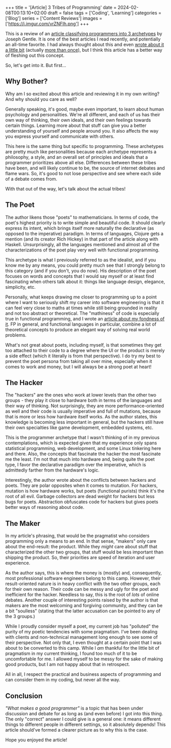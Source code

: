 +++
title = '[Article] 3 Tribes of Programming'
date = 2024-02-08T00:13:10+02:00
draft = false
tags = ['Coding', 'Learning']
categories = ['Blog']
series = ['Content Reviews']
images = ['https://i.imgur.com/vrZNFIh.png']
+++

This is a review of an [article classifying programmers into 3
archetypes](https://josephg.com/blog/3-tribes/) by Joseph Gentle. It is one of
the best articles I read recently, and potentially an all-time favorite. I had
always thought about this and even [wrote about it a little
bit](/posts/pragmatism-vs-idealism) (actually [more than
once](/posts/the-two-types-of-programmers/)), but I
think this article has a better way of fleshing out this concept.

So, let's get into it. But first...

## Why Bother?

Why am I so excited about this article and reviewing it in my own writing? And
why should you care as well?

Generally speaking, it's good, maybe even important, to learn about human
psychology and personalities. We're all different, and each of us has their own
way of thinking, their own ideals, and their own feelings towards certain
things. Learning more about that stuff can give you a better understanding of
yourself and people around you. It also affects the way you express yourself
and communicate with others.

This here is the same thing but specific to programming. These archetypes are
pretty much like personalities because each archetype represents a philosophy,
a style, and an overall set of principles and ideals that a programmer
prioritizes above all else. Differences between these tribes have been, and
will likely continue to be, the source of internet debates and flame wars. So,
it's good to not lose perspective and see where each side of a debate comes
from.

With that out of the way, let's talk about the actual tribes!

## The Poet

The author likens those "poets" to mathematicians. In terms of code, the poet's
highest priority is to write simple and beautiful code. It should clearly
express its intent, which brings itself more naturally the declarative (as
opposed to the imperative) paradigm. In terms of languages, Clojure gets a
mention (and its creator Rich Hickey) in that part of the article along with
Haskell. Unsurprisingly, all the languages mentioned and almost all of the
characterizations of the poet play very well with functional programming.

This archetype is what I previously referred to as the idealist, and if you
know me by any means, you could pretty much see that I strongly belong to this
category (and if you don't, you do now). His description of the poet focuses on
words and concepts that I would say myself or at least find fascinating when
others talk about it: things like language design, elegance, simplicity, etc.

Personally, what keeps drawing me closer to programming up to a point where I
want to seriously shift my career into software engineering is that it can feel
very close to maths at times while still being grounded in reality and not too
abstract or theoretical. The "mathiness" of code is especially true in
functional programming, and I wrote an [article about my fondness of
it](/posts/why-i-like-functional-programming). FP in
general, and functional languages in particular, combine a lot of theoretical
concepts to produce an elegant way of solving real world problems.

What's not great about poets, including myself, is that sometimes they get too
attached to their code to a degree where the UI or the product is merely a side
effect (which it literally is from that perspective). I do try my best to
prevent the poet persona from taking all over mine, especially when it comes to
work and money, but I will always be a strong poet at heart!

## The Hacker

The "hackers" are the ones who work at lower levels than the other two groups -
they play it close to hardware both in terms of the languages and their way of
thinking. Not surprisingly, they are more performance-oriented as well and
their code is usually imperative and full of mutations, because that is more or
less how hardware itself works. As the author states, this knowledge is
becoming less important in general, but the hackers still have their own
specialties like game development, embedded systems, etc.

This is the programmer archetype that I wasn't thinking of in my previous
contemplations, which is expected given that my experience only spans
statistical programming, web development, and some Linux tinkering here and
there. Also, the concepts that fascinate the hacker the most fascinate me the
least. I'm not that much into hardware and, being quite the poet type, I favor
the declarative paradigm over the imperative, which is admittedly farther from
the hardware's logic.

Interestingly, the author wrote about the conflicts between hackers and poets.
They are polar opposites when it comes to mutation. For hackers, mutation is
how hardware works, but poets (functional purists) think it's the root of all
evil. Garbage collectors are dead weight for hackers but less bugs for poets.
Abstraction obfuscates code for hackers but gives poets better ways of
reasoning about code.

## The Maker

In my article's phrasing, that would be the pragmatist who considers
programming only a means to an end. In that sense, "makers" only care about the
end-result: the product. While they *might* care about stuff that characterized
the other two groups, that stuff would be less important than shipping the
product. So, their priorities are speed of iteration and user experience.

As the author says, this is where the money is (mostly) and, consequently, most
professional software engineers belong to this camp. However, their
result-oriented nature is in heavy conflict with the two other groups, each for
their own reason. Their code can be messy and ugly for the poet and inefficient
for the hacker. Needless to say, this is the root of *lots* of online debates.
Another couple of interesting points raised by the author is that makers are
the most welcoming and forgiving community, and they can be a bit "soulless"
(stating that the latter accusation can be pointed to any of the 3 groups.)

While I proudly consider myself a poet, my current job has "polluted" the
purity of my poetic tendencies with some pragmatism. I've been dealing with
clients and non-technical management long enough to see some of their
perspective. Not only that, I even thought at a certain point that I was about
to be converted to this camp. While I *am* thankful for the little bit of
pragmatism in my current thinking, I found too much of it to be uncomfortable
for me. I allowed myself to be messy for the sake of making good products, but
I am not happy about that in retrospect.

All in all, I respect the practical and business aspects of programming and can
consider them in my coding, but never all the way.

## Conclusion

*"What makes a good programmer"* is a topic that has been under discussion and
debate for as long as (and even before) I got into this thing. The only
"correct" answer I could give is a general one: it means different things to
different people in different settings, so it absolutely depends! This article
should've formed a clearer picture as to why this is the case.

Hope you enjoyed the article!
